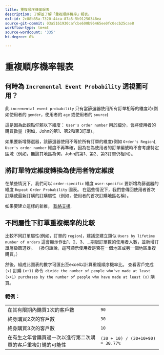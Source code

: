 ```yaml
---
title: 重複順序機率報表
description: 了解並了解「重複順序機率」報表。
exl-id: 2c88b85a-7320-44ca-87a5-5b91250348ea
source-git-commit: 03a5161930cafcbe600b96465ee0fc0ecb25cae8
workflow-type: tm+mt
source-wordcount: '335'
ht-degree: 0%

---
```


# 重複順序機率報表

## 何時為 `Incremental Event Probability` 透視圖可用？

此 `incremental event probability` 只有當篩選器使用所有訂單相等的維度時(例如使用者的 `gender`，使用者的 `age` 或使用者的 `source`)

這是因為此觀點仰賴以下維度： `User's order number` 用於細分，會將使用者的購買數量（例如，John的第1、第2和第3訂單）。

如果要新增篩選器，該篩選器使用不等於所有訂單的維度(例如 `Order's Region`), `User's order number` 維度不再準確，因為在為使用者的訂單編號時不會考慮特定區域（例如，無論其地區為何，John的第1、第2、第3訂單仍相同）。

## 將訂單特定維度轉換為使用者特定維度

在某些情況下，我們可以 `order-specific` 維度 `user-specific` 要新增為篩選器的維度 `Repeat Order Probability` 圖表。 在這些情況下，我們會傳回使用者首次訂購或最新訂購的訂購屬性（例如，使用者的首次訂購地區名稱）。

如果要建立這樣的新維， [聯絡支援](../../guide-overview.md).

## 不同屬性下訂單重複概率的比較

比較不同訂單屬性(例如，訂單的 `region`)，建議您建立類似 `Users by lifetime number of orders` 這會顯示作出1、2、3、...期限訂單數的使用者人數，並新增訂單層級篩選器。 （換句話說，這可顯示使用者是否在一個地區或另一個地區重複購買。）

然後，組成此圖表的數字可匯出至excel以計算重複順序機率比。 查看客戶完成 `(x)` 訂購 `(x+1)` 命令` divide the number of people who've made at least (x+1) purchases by the number of people who have made at least (x)` 購買。

### 範例：

|  |  |
|---|---|
| 在其有限期內購買1次的客戶數 | `90` |
| 終身購買2次的客戶數 | `30` |
| 終身購買3次的客戶數 | `10` |
| 在有生之年曾購買過一次以進行第二次購買的客戶重複訂購的可能性 | `(30 + 10) / (30+10+90) = 30.77%` |
